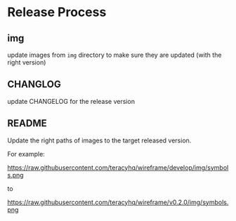 Release Process
===============

img
---

update images from `img` directory to make sure they are updated (with the right version)


CHANGLOG
--------

update CHANGELOG for the release version


README
------

Update the right paths of images to the target released version.

For example:

https://raw.githubusercontent.com/teracyhq/wireframe/develop/img/symbols.png

to

https://raw.githubusercontent.com/teracyhq/wireframe/v0.2.0/img/symbols.png
